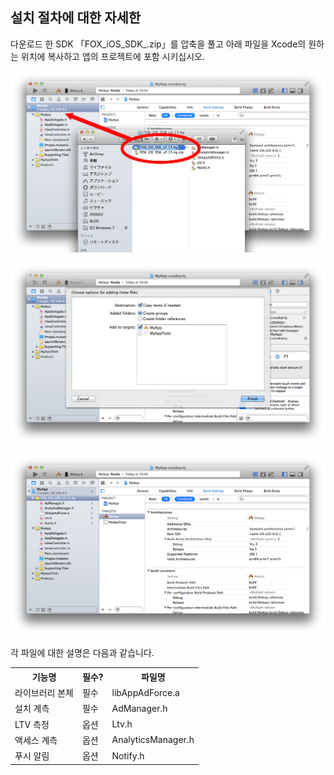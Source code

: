 ## 설치 절차에 대한 자세한

다운로드 한 SDK 「FOX_iOS_SDK_.zip」를 압축을 풀고 아래 파일을 Xcode의 원하는 위치에 복사하고 앱의 프로젝트에 포함 시키십시오.

![설치 01](./img01.png)

![설치 02](./img02.png)

![설치 03](./img03.png)

각 파일에 대한 설명은 다음과 같습니다.

<table>
<tr><th>기능명</th><th>필수?</th><th>파일명</th></tr>
<tr><td>라이브러리 본체</td><td>필수</td><td>libAppAdForce.a</td></tr>
<tr><td>설치 계측</td><td>필수</td><td>AdManager.h</td></tr>
<tr><td>LTV 측정</td><td>옵션</td><td>Ltv.h</td></tr>
<tr><td>액세스 계측</td><td>옵션</td><td>AnalyticsManager.h</td></tr>
<tr><td>푸시 알림</td><td>옵션</td><td>Notify.h</td></tr>
</table>

